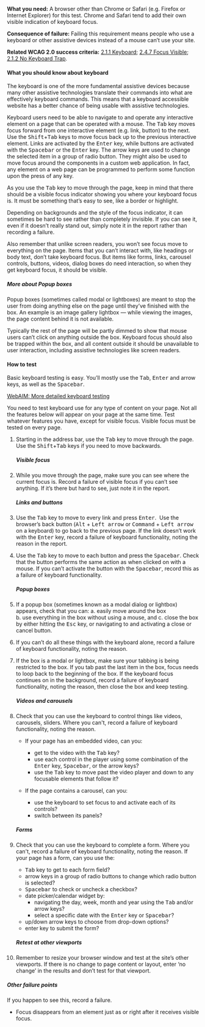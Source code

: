 **What you need:** A browser other than Chrome or Safari (e.g. Firefox or Internet Explorer) for this test. Chrome and Safari tend to add their own visible indication of keyboard focus.

**Consequence of failure:** Failing this requirement means people who use a keyboard or other assistive devices instead of a mouse can’t use your site.

**Related WCAG 2.0 success criteria:** [2.1.1 Keyboard](https://www.w3.org/TR/UNDERSTANDING-WCAG20/keyboard-operation-keyboard-operable.html); [2.4.7 Focus Visible](https://www.w3.org/TR/UNDERSTANDING-WCAG20/navigation-mechanisms-focus-visible.html); [2.1.2 No Keyboard Trap](https://www.w3.org/TR/UNDERSTANDING-WCAG20/keyboard-operation-trapping.html).

<div class="details" markdown="1">

#### What you should know about keyboard

The keyboard is one of the more fundamental assistive devices because many other assistive technologies translate their commands into what are effectively keyboard commands. This means that a keyboard accessible website has a better chance of being usable with assistive technologies.

Keyboard users need to be able to navigate to and operate any interactive element on a page that can be operated with a mouse. The <kbd>Tab</kbd> key moves focus forward from one interactive element (e.g. link, button) to the next. Use the <kbd>Shift</kbd>+<kbd>Tab</kbd> keys to move focus back up to the previous interactive element. Links are activated by the <kbd>Enter</kbd> key, while buttons are activated with the <kbd>Spacebar</kbd> or the <kbd>Enter</kbd> key. The arrow keys are used to change the selected item in a group of radio button. They might also be used to move focus around the components in a custom web application. In fact, any element on a web page can be programmed to perform some function upon the press of any key.

As you use the <kbd>Tab</kbd> key to move through the page, keep in mind that there should be a visible focus indicator showing you where your keyboard focus is. It must be something that’s easy to see, like a border or highlight.

Depending on backgrounds and the style of the focus indicator, it can sometimes be hard to see rather than completely invisible. If you can see it, even if it doesn’t really stand out, simply note it in the report rather than recording a failure.

Also remember that unlike screen readers, you won’t see focus move to everything on the page. Items that you can’t interact with, like headings or body text, don’t take keyboard focus. But items like forms, links, carousel controls, buttons, videos, dialog boxes do need interaction, so when they get keyboard focus, it should be visible.

##### More about Popup boxes

Popup boxes (sometimes called modal or lightboxes) are meant to stop the user from doing anything else on the page until they’ve finished with the box. An example is an image gallery lightbox — while viewing the images, the page content behind it is not available.

Typically the rest of the page will be partly dimmed to show that mouse users can’t click on anything outside the box. Keyboard focus should also be trapped within the box, and all content outside it should be unavailable to user interaction, including assistive technologies like screen readers.

</div>

#### How to test

Basic keyboard testing is easy. You’ll mostly use the <kbd>Tab</kbd>, <kbd>Enter</kbd> and arrow keys, as well as the <kbd>Spacebar</kbd>.

[WebAIM: More detailed keyboard testing](http://webaim.org/techniques/keyboard/#testing)

You need to test keyboard use for any type of content on your page. Not all the features below will appear on your page at the same time. Test whatever features you have, except for visible focus. Visible focus must be tested on every page.

1. Starting in the address bar, use the <kbd>Tab</kbd> key to move through the page. Use the <kbd>Shift</kbd>+<kbd>Tab</kbd> keys if you need to move backwards.  

    <h5>Visible focus</h5>

2. While you move through the page, make sure you can see where the current focus is. Record a failure of visible focus if you can’t see anything. If it’s there but hard to see, just note it in the report.  

    <h5>Links and buttons</h5>

3. Use the <kbd>Tab</kbd> key to move to every link and press <kbd>Enter</kbd>.  Use the browser’s back button (<kbd>Alt</kbd> + <kbd>Left arrow</kbd> or <kbd>Command</kbd> + <kbd>Left arrow</kbd> on a keyboard) to go back to the previous page. If the link doesn’t work with the <kbd>Enter</kbd> key, record a failure of keyboard functionality, noting the reason in the report.

4. Use the <kbd>Tab</kbd> key to move to each button and press the <kbd>Spacebar</kbd>. Check that the button performs the same action as when clicked on with a mouse. If you can’t activate the button with the <kbd>Spacebar</kbd>, record this as a failure of keyboard functionality.  

    <h5>Popup boxes</h5>

5. If a popup box (sometimes known as a modal dialog or lightbox) appears, check that you can: 
    a. easily move around the box  
    b. use everything in the box without using a mouse, and 
    c. close the box by either hitting the <kbd>Esc</kbd> key, or navigating to and activating a close or cancel button. 

6. If you can’t do all these things with the keyboard alone, record a failure of keyboard functionality, noting the reason. 

7. If the box is a modal or lightbox, make sure your tabbing is being restricted to the box. If you tab past the last item in the box, focus needs to loop back to the beginning of the box. If the keyboard focus continues on in the background, record a failure of keyboard functionality, noting the reason, then close the box and keep testing. 

    <h5>Videos and carousels</h5>

8. Check that you can use the keyboard to control things like videos, carousels, sliders. Where you can't, record a failure of keyboard functionality, noting the reason. 

    * If your page has an embedded video, can you: 
        * get to the video with the <kbd>Tab</kbd> key? 
        * use each control in the player using some combination of the <kbd>Enter</kbd> key, <kbd>Spacebar</kbd>, or the arrow keys?  
        * use the <kbd>Tab</kbd> key to move past the video player and down to any focusable elements that follow it? 

    * If the page contains a carousel, can you: 
        * use the keyboard to set focus to and activate each of its controls? 
        * switch between its panels? 

    <h5>Forms</h5>

9. Check that you can use the keyboard to complete a form. Where you can't, record a failure of keyboard functionality, noting the reason. If your page has a form, can you use the: 
    * <kbd>Tab</kbd> key to get to each form field? 
    * arrow keys in a group of radio buttons to change which radio button is selected? 
    * <kbd>Spacebar</kbd> to check or uncheck a checkbox?  
    * date picker/calendar widget by: 
        * navigating the day, week, month and year using the <kbd>Tab</kbd> and/or arrow keys? 
        * select a specific date with the <kbd>Enter</kbd> key or <kbd>Spacebar</kbd>? 
    * up/down arrow keys to choose from drop-down options? 
    * enter key to submit the form? 

    <h5>Retest at other viewports</h5>

10. Remember to resize your browser window and test at the site’s other viewports. If there is no change to page content or layout, enter ‘no change’ in the results and don’t test for that viewport.

##### Other failure points 

If you happen to see this, record a failure.

* Focus disappears from an element just as or right after it receives visible focus.
